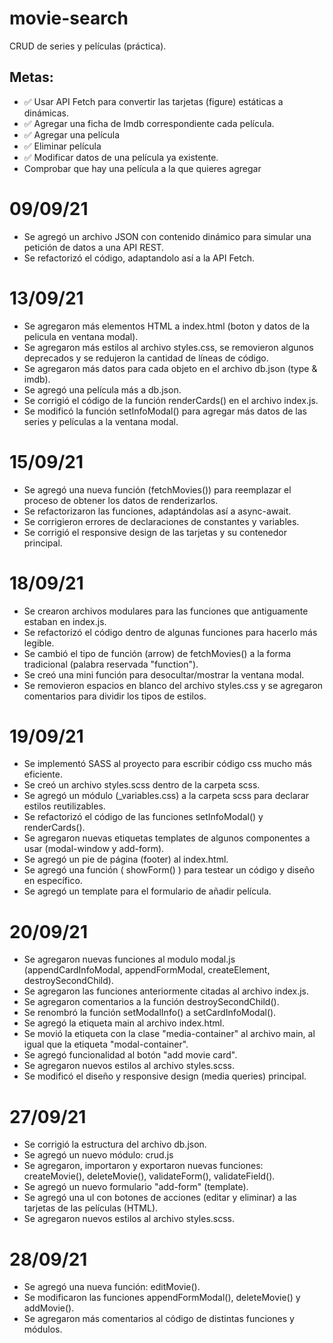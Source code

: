 # movie-search
CRUD de series y películas (práctica).

## Metas:
- ✅ Usar API Fetch para convertir las tarjetas (figure) estáticas a dinámicas.
- ✅ Agregar una ficha de Imdb correspondiente cada película.
- ✅ Agregar una película
- ✅ Eliminar película
- ✅ Modificar datos de una película ya existente.
- Comprobar que hay una película a la que quieres agregar

 
# 09/09/21
- Se agregó un archivo JSON con contenido dinámico para simular una petición de datos a una API REST.
- Se refactorizó el código, adaptandolo así a la API Fetch.

# 13/09/21

- Se agregaron más elementos HTML a index.html (boton y datos de la pelicula en ventana modal).
- Se agregaron más estilos al archivo styles.css, se removieron algunos deprecados y se redujeron la cantidad de líneas de código.
- Se agregaron más datos para cada objeto en el archivo db.json (type & imdb).
- Se agregó una película más a db.json.
- Se corrigió el código de la función renderCards() en el archivo index.js.
- Se modificó la función setInfoModal() para agregar más datos de las series y películas a la ventana modal.

# 15/09/21
- Se agregó una nueva función (fetchMovies()) para reemplazar el proceso de obtener los datos de renderizarlos.
- Se refactorizaron las funciones, adaptándolas así a async-await.
- Se corrigieron errores de declaraciones de constantes y variables.
- Se corrigió el responsive design de las tarjetas y su contenedor principal.

# 18/09/21

- Se crearon archivos modulares para las funciones que antiguamente estaban en index.js.
- Se refactorizó el código dentro de algunas funciones para hacerlo más legible.
- Se cambió el  tipo de función (arrow) de fetchMovies() a la forma tradicional (palabra reservada "function").
- Se creó una mini función para desocultar/mostrar la ventana modal.
- Se removieron espacios en blanco del archivo styles.css y se agregaron comentarios para dividir los tipos de estilos.

# 19/09/21
- Se implementó SASS al proyecto para escribir código css mucho más eficiente.
- Se creó un archivo styles.scss dentro de la carpeta scss.
- Se agregó un módulo (_variables.css) a la carpeta scss para declarar estilos reutilizables.
- Se refactorizó el código de las funciones setInfoModal() y renderCards().
- Se agregaron nuevas etiquetas templates de algunos componentes a usar (modal-window y add-form).
- Se agregó un pie de página (footer) al index.html.
- Se agregó una función ( showForm() ) para testear un código y diseño en específico.
- Se agregó un template para el formulario de añadir película.

# 20/09/21

- Se agregaron nuevas funciones al modulo modal.js (appendCardInfoModal, appendFormModal, createElement, destroySecondChild).
- Se agregaron las funciones anteriormente citadas al archivo index.js.
- Se agregaron comentarios a la función destroySecondChild().
- Se renombró la función setModalInfo() a setCardInfoModal().
- Se agregó la etiqueta main al archivo index.html.
- Se movió la etiqueta con la clase "media-container" al archivo main, al igual que la etiqueta "modal-container".
- Se agregó funcionalidad al botón "add movie card".
- Se agregaron nuevos estilos al archivo styles.scss.
- Se modificó el diseño y responsive design (media queries) principal.

# 27/09/21
- Se corrigió la estructura del archivo db.json.
- Se agregó un nuevo módulo: crud.js
- Se agregaron, importaron y exportaron nuevas funciones: createMovie(), deleteMovie(), validateForm(), validateField().
- Se agregó un nuevo formulario "add-form" (template).
- Se agregó una ul con botones de acciones (editar y eliminar) a las tarjetas de las películas (HTML).
- Se agregaron nuevos estilos al archivo styles.scss.

# 28/09/21
- Se agregó una nueva función: editMovie().
- Se modificaron las funciones appendFormModal(), deleteMovie() y addMovie().
- Se agregaron más comentarios al código de distintas funciones y módulos.